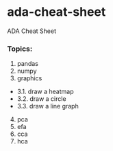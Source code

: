 # ada-cheat-sheet
ADA Cheat Sheet

### Topics:
1. pandas
2. numpy
3. graphics
* 3.1. draw a heatmap
* 3.2. draw a circle
* 3.3. draw a line graph
4. pca
5. efa
6. cca
7. hca
